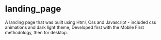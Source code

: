 # landing_page
A landing page that was built using Html, Css and Javascript - included css animations and dark light theme, Developed first with the Mobile First methodology, then for desktop.

